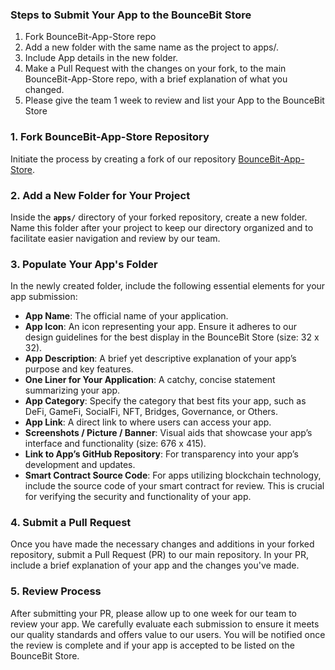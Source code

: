 ### **Steps to Submit Your App to the BounceBit Store**

1. Fork BounceBit-App-Store repo
2. Add a new folder with the same name as the project to apps/.
3. Include App details in the new folder. 
4. Make a Pull Request with the changes on your fork, to the main BounceBit-App-Store repo, with a brief explanation of what you changed.
5. Please give the team 1 week to review and list your App to the BounceBit Store

### 1. Fork BounceBit-App-Store Repository

Initiate the process by creating a fork of our repository [BounceBit-App-Store](https://github.com/BounceBit-Labs/BounceBit-App-Store). 

### 2. Add a New Folder for Your Project

Inside the **`apps/`** directory of your forked repository, create a new folder. Name this folder after your project to keep our directory organized and to facilitate easier navigation and review by our team.

### 3. Populate Your App's Folder

In the newly created folder, include the following essential elements for your app submission:

- **App Name**: The official name of your application.
- **App Icon**: An icon representing your app. Ensure it adheres to our design guidelines for the best display in the BounceBit Store (size: 32 x 32).
- **App Description**: A brief yet descriptive explanation of your app’s purpose and key features.
- **One Liner for Your Application**: A catchy, concise statement summarizing your app.
- **App Category**: Specify the category that best fits your app, such as DeFi, GameFi, SocialFi, NFT, Bridges, Governance, or Others.
- **App Link**: A direct link to where users can access your app.
- **Screenshots / Picture / Banner**: Visual aids that showcase your app’s interface and functionality (size: 676 x 415).
- **Link to App’s GitHub Repository**: For transparency into your app’s development and updates.
- **Smart Contract Source Code**: For apps utilizing blockchain technology, include the source code of your smart contract for review. This is crucial for verifying the security and functionality of your app.


### 4. Submit a Pull Request

Once you have made the necessary changes and additions in your forked repository, submit a Pull Request (PR) to our main repository. In your PR, include a brief explanation of your app and the changes you've made. 

### 5. Review Process

After submitting your PR, please allow up to one week for our team to review your app. We carefully evaluate each submission to ensure it meets our quality standards and offers value to our users. You will be notified once the review is complete and if your app is accepted to be listed on the BounceBit Store.
